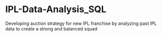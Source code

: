 # IPL-Data-Analysis_SQL

Developing auction strategy for new IPL franchise by analyzing past IPL data to create a strong and balanced squad

